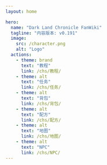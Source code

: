 ```yaml
---
layout: home

hero:
  name: "Dark Land Chronicle FanWiki"
  tagline: "内容版本: v0.191"
  image:
    src: /character.png
    alt: "Logo"
  actions:
    - theme: brand
      text: "教程"
      link: /chs/教程/
    - theme: alt
      text: "任务"
      link: /chs/任务/
    - theme: alt
      text: "背包"
      link: /chs/背包/
    - theme: alt
      text: "配方"
      link: /chs/配方/
    - theme: alt
      text: "地图"
      link: /chs/地图/
    - theme: alt
      text: "NPC"
      link: /chs/NPC/
---
```

